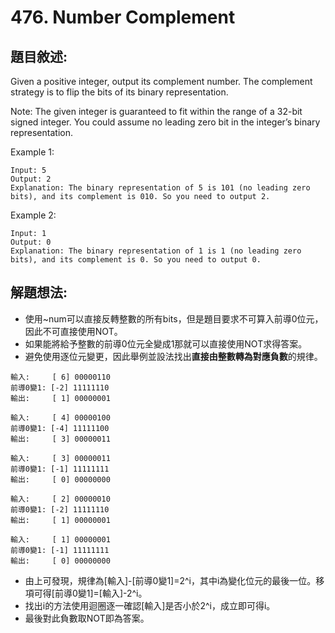 # 476. Number Complement

## 題目敘述:

Given a positive integer, output its complement number. The complement strategy is to flip the bits of its binary representation.

Note:
The given integer is guaranteed to fit within the range of a 32-bit signed integer.
You could assume no leading zero bit in the integer’s binary representation.

Example 1:
```
Input: 5
Output: 2
Explanation: The binary representation of 5 is 101 (no leading zero bits), and its complement is 010. So you need to output 2.
```

Example 2:
```
Input: 1
Output: 0
Explanation: The binary representation of 1 is 1 (no leading zero bits), and its complement is 0. So you need to output 0.
```

## 解題想法:

* 使用~num可以直接反轉整數的所有bits，但是題目要求不可算入前導0位元，因此不可直接使用NOT。
* 如果能將給予整數的前導0位元全變成1那就可以直接使用NOT求得答案。
* 避免使用逐位元變更，因此舉例並設法找出**直接由整數轉為對應負數**的規律。
```
輸入:     [ 6] 00000110
前導0變1: [-2] 11111110
輸出:     [ 1] 00000001

輸入:     [ 4] 00000100
前導0變1: [-4] 11111100
輸出:     [ 3] 00000011

輸入:     [ 3] 00000011
前導0變1: [-1] 11111111
輸出:     [ 0] 00000000

輸入:     [ 2] 00000010
前導0變1: [-2] 11111110
輸出:     [ 1] 00000001

輸入:     [ 1] 00000001
前導0變1: [-1] 11111111
輸出:     [ 0] 00000000
```
* 由上可發現，規律為[輸入]-[前導0變1]=2^i，其中i為變化位元的最後一位。移項可得[前導0變1]=[輸入]-2^i。
* 找出i的方法使用迴圈逐一確認[輸入]是否小於2^i，成立即可得i。
* 最後對此負數取NOT即為答案。


